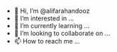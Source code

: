 - 👋 Hi, I’m @alifarahandooz
- 👀 I’m interested in ...
- 🌱 I’m currently learning ...
- 💞️ I’m looking to collaborate on ...
- 📫 How to reach me ...

<!---
alifarahandooz/alifarahandooz is a ✨ special ✨ repository because its `README.md` (this file) appears on your GitHub profile.
You can click the Preview link to take a look at your changes.
--->
